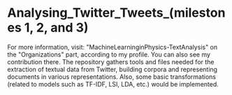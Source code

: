# Analysing_Twitter_Tweets_(milestones 1, 2, and 3)
For more information, visit: "MachineLearninginPhysics-TextAnalysis" on the "Organizations" part, according to my profile. You can also see my contribution there. The repository gathers tools and files needed for the extraction of textual data from Twitter, building corpora and representing documents in various representations. Also, some basic transformations (related to models such as TF-IDF, LSI, LDA, etc.) would be implemented.
